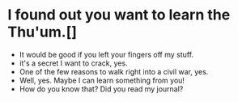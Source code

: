 # I found out you want to learn the Thu'um.[]

- It would be good if you left your fingers off my stuff.
- it's a secret I want to crack, yes.
- One of the few reasons to walk right into a civil war, yes.
- Well, yes. Maybe I can learn something from you!
- How do you know that? Did you read my journal?
